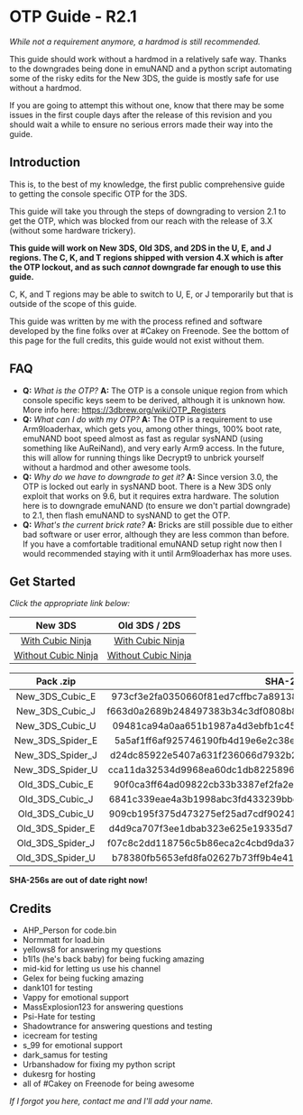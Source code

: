 # OTP Guide - R2.1

*While not a requirement anymore, a hardmod is still recommended.*

This guide should work without a hardmod in a relatively safe way. Thanks to the downgrades being done in emuNAND and a python script automating some of the risky edits for the New 3DS, the guide is mostly safe for use without a hardmod.

If you are going to attempt this without one, know that there may be some issues in the first couple days after the release of this revision and you should wait a while to ensure no serious errors made their way into the guide.

## Introduction

This is, to the best of my knowledge, the first public comprehensive guide to getting the console specific OTP for the 3DS.

This guide will take you through the steps of downgrading to version 2.1 to get the OTP, which was blocked from our reach with the release of 3.X (without some hardware trickery).

**This guide will work on New 3DS, Old 3DS, and 2DS in the U, E, and J regions. The C, K, and T regions shipped with version 4.X which is after the OTP lockout, and as such *cannot* downgrade far enough to use this guide.**

C, K, and T regions may be able to switch to U, E, or J temporarily but that is outside of the scope of this guide.

This guide was written by me with the process refined and software developed by the fine folks over at #Cakey on Freenode. See the bottom of this page for the full credits, this guide would not exist without them.

## FAQ

+ **Q:** *What is the OTP?*
  **A:** The OTP is a console unique region from which console specific keys seem to be derived, although it is unknown how. More info here: https://3dbrew.org/wiki/OTP_Registers
+ **Q:** *What can I do with my OTP?*
  **A:** The OTP is a requirement to use Arm9loaderhax, which gets you, among other things, 100% boot rate, emuNAND boot speed almost as fast as regular sysNAND (using something like AuReiNand), and very early Arm9 access. In the future, this will allow for running things like Decrypt9 to unbrick yourself without a hardmod and other awesome tools.
+ **Q:** *Why do we have to downgrade to get it?*
  **A:** Since version 3.0, the OTP is locked out early in sysNAND boot. There is a New 3DS only exploit that works on 9.6, but it requires extra hardware. The solution here is to downgrade emuNAND (to ensure we don't partial downgrade) to 2.1, then flash emuNAND to sysNAND to get the OTP.
+ **Q:** *What's the current brick rate?*
  **A:** Bricks are still possible due to either bad software or user error, although they are less common than before. If you have a comfortable traditional emuNAND setup right now then I would recommended staying with it until Arm9loaderhax has more uses.

## Get Started

*Click the appropriate link below:*

New 3DS | Old 3DS / 2DS
:---: | :---:
[With Cubic Ninja](https://github.com/Plailect/OTP/blob/master/New_3DS_Cubic.md) | [With Cubic Ninja](https://github.com/Plailect/OTP/blob/master/Old_3DS_Cubic.md)
[Without Cubic Ninja](https://github.com/Plailect/OTP/blob/master/New_3DS_Spider.md) | [Without Cubic Ninja](https://github.com/Plailect/OTP/blob/master/Old_3DS_Spider.md)

Pack .zip | SHA-256
:---: | :---:
New_3DS_Cubic_E | 973cf3e2fa0350660f81ed7cffbc7a89138e57d213548928b7c246f922c65c77
New_3DS_Cubic_J | f663d0a2689b248497383b34c3df0808b867f58ae072893068d9786c66ca5a15
New_3DS_Cubic_U | 09481ca94a0aa651b1987a4d3ebfb1c458fc964bbdafd0aa1683fe9fd92756e7
New_3DS_Spider_E | 5a5af1ff6af925746190fb4d19e6e2c38e1edca843a6c1939ba53dfb8e65fed6
New_3DS_Spider_J | d24dc85922e5407a631f236066d7932b29a93fb73cdf33e523381e662f9f954f
New_3DS_Spider_U | cca11da32534d9968ea60dc1db8225896b9bf942b5a6d4609f3f0d4be0e80083
Old_3DS_Cubic_E | 90f0ca3ff64ad09822cb33b3387ef2fa2e2702ab39bdf7dd0c9755b17dc9f7bb
Old_3DS_Cubic_J | 6841c339eae4a3b1998abc3fd433239bbe8823f8d504159e330fe241d74035f1
Old_3DS_Cubic_U | 909cb195f375d473275ef25ad7cdf90241ddb40d2c374f3746870b4b32d0317f
Old_3DS_Spider_E | d4d9ca707f3ee1dbab323e625e19335d740b567811f52ccc660353093f6fb4b1
Old_3DS_Spider_J | f07c8c2dd118756c5b86eca2c4cbd9da37299bdee1d8c45a799d375c42135c5d
Old_3DS_Spider_U | b78380fb5653efd8fa02627b73ff9b4e41a69765175cb5b5d8c4f3f95362887b

**SHA-256s are out of date right now!**

## Credits

+ AHP_Person for code.bin
+ Normmatt for load.bin
+ yellows8 for answering my questions
+ b1l1s (he's back baby) for being fucking amazing
+ mid-kid for letting us use his channel
+ Gelex for being fucking amazing
+ dank101 for testing
+ Vappy for emotional support
+ MassExplosion123 for answering questions
+ Psi-Hate for testing
+ Shadowtrance for answering questions and testing
+ icecream for testing
+ s_99 for emotional support
+ dark_samus for testing
+ Urbanshadow for fixing my python script
+ dukesrg for hosting
+ all of #Cakey on Freenode for being awesome

*If I forgot you here, contact me and I'll add your name.*
